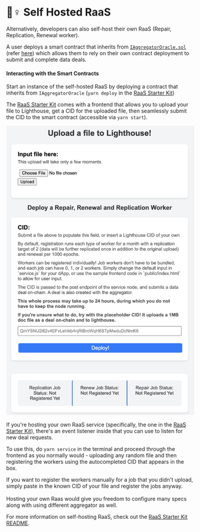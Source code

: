 # 👮♀ Self Hosted RaaS

Alternatively, developers can also self-host their own RaaS (Repair, Replication, Renewal worker).&#x20;

A user deploys a smart contract that inherits from [`IAggregatorOracle.sol`](https://github.com/xBalbinus/fevm-data-segment/blob/main/contracts/aggregator-oracle/IAggregatorOracle.sol) (refer [here](https://github.com/filecoin-project/raas-starter-kit/tree/main/contracts/interfaces)) which allows them to rely on their own contract deployment to submit and complete data deals.

#### Interacting with the Smart Contracts

Start an instance of the self-hosted RaaS by deploying a contract that inherits from `IAggregatorOracle` (`yarn deploy` in the [RaaS Starter Kit](https://github.com/filecoin-project/raas-starter-kit))

The [RaaS Starter Kit](https://github.com/filecoin-project/raas-starter-kit) comes with a frontend that allows you to upload your file to Lighthouse, get a CID for the uploaded file, then seamlessly submit the CID to the smart contract (accessible via `yarn start`).

![RaaS Starter Kit Frontend](../.gitbook/assets/Frontend.png)

If you're hosting your own RaaS service (specifically, the one in the [RaaS Starter Kit](https://github.com/filecoin-project/raas-starter-kit)), there's an event listener inside that you can use to listen for new deal requests.

To use this, do `yarn service` in the terminal and proceed through the frontend as you normally would - uploading any random file and then registering the workers using the autocompleted CID that appears in the box.&#x20;

If you want to register the workers manually for a job that you didn't upload, simply paste in the known CID of your file and register the jobs anyway.\
\
Hosting your own Raas would give you freedom to configure many specs along with using different aggregator as well.

For more information on self-hosting RaaS, check out the [RaaS Starter Kit README](https://github.com/filecoin-project/raas-starter-kit#readme).

